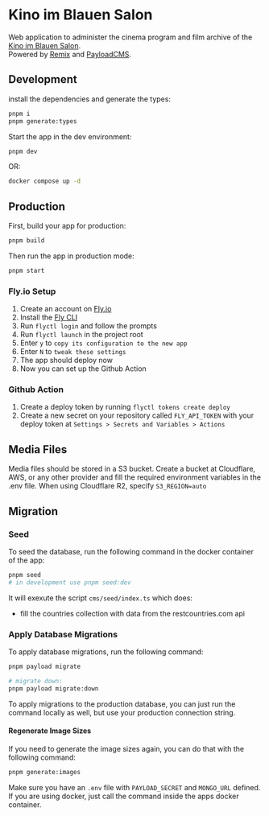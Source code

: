 # Kino im Blauen Salon

Web application to administer the cinema program and film archive of the [Kino im Blauen
Salon](https://kinoimblauensalon.de/).  
Powered by [Remix](https://remix.run) and [PayloadCMS](https://payloadcms.com).

## Development

install the dependencies and generate the types:

```sh
pnpm i
pnpm generate:types
```

Start the app in the dev environment:

```sh
pnpm dev
```

OR:

```sh
docker compose up -d
```

## Production

First, build your app for production:

```sh
pnpm build
```

Then run the app in production mode:

```sh
pnpm start
```

### Fly.io Setup

1. Create an account on [Fly.io](https://fly.io)
1. Install the [Fly CLI](https://fly.io/docs/getting-started/installing-flyctl/)
1. Run `flyctl login` and follow the prompts
1. Run `flyctl launch` in the project root
1. Enter `y` to `copy its configuration to the new app`
1. Enter `N` to `tweak these settings`
1. The app should deploy now
1. Now you can set up the Github Action

### Github Action

1. Create a deploy token by running `flyctl tokens create deploy`
1. Create a new secret on your repository called `FLY_API_TOKEN` with your deploy token at `Settings > Secrets and Variables > Actions`

## Media Files

Media files should be stored in a S3 bucket. Create a bucket at Cloudflare, AWS, or any other provider and fill the required environment variables in the .env file. When using Cloudflare R2, specify `S3_REGION=auto`

## Migration

### Seed

To seed the database, run the following command in the docker container of the app:

```sh
pnpm seed
# in development use pnpm seed:dev
```

It will exexute the script `cms/seed/index.ts` which does:

- fill the countries collection with data from the restcountries.com api

### Apply Database Migrations

To apply database migrations, run the following command:

```sh
pnpm payload migrate

# migrate down:
pnpm payload migrate:down
```

To apply migrations to the production database, you can just run the command locally as well, but use your production connection string.

#### Regenerate Image Sizes

If you need to generate the image sizes again, you can do that with the following command:

```sh
pnpm generate:images
```

Make sure you have an `.env` file with `PAYLOAD_SECRET` and `MONGO_URL` defined.  
If you are using docker, just call the command inside the apps docker container.
